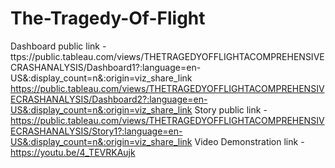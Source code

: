 # The-Tragedy-Of-Flight
Dashboard public link - ttps://public.tableau.com/views/THETRAGEDYOFFLIGHTACOMPREHENSIVECRASHANALYSIS/Dashboard1?:language=en-US&:display_count=n&:origin=viz_share_link
https://public.tableau.com/views/THETRAGEDYOFFLIGHTACOMPREHENSIVECRASHANALYSIS/Dashboard2?:language=en-US&:display_count=n&:origin=viz_share_link
Story public link - https://public.tableau.com/views/THETRAGEDYOFFLIGHTACOMPREHENSIVECRASHANALYSIS/Story1?:language=en-US&:display_count=n&:origin=viz_share_link
Video Demonstration link - https://youtu.be/4_TEVRKAujk
